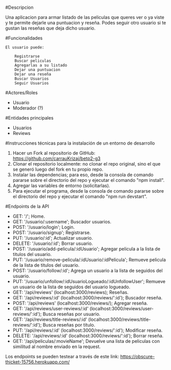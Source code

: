 #Descripcion

Una aplicacion para armar listado de las peliculas que queres ver o ya viste y te permite dejarle una puntuacion y reseña. Podes seguir otro usuario si te gustan las reseñas
que deja dicho usuario.

#Funcionalidades

    El usuario puede:

        Registrarse
        Buscar peliculas
        Agregarlas a su listado
        Dejar una puntuacion
        Dejar una reseña
        Buscar Usuarios
        Seguir Usuarios

#Actores/Roles

- Usuario
- Moderador (?)

#Entidades principales

- Usuarios
- Reviews

#Instrucciones técnicas para la instalación de un entorno de desarrollo

1. Hacer un Fork al repositorio de GitHub: https://github.com/carrauKrizaj/betp2-g3
2. Clonar el repositorio localmente: no clonar el repo original, sino el que se generó luego del fork en tu propio repo.
3. Instalar las dependencias; para eso, desde la consola de comando pararse sobre el directorio del repo y ejecutar el comando "npm install".
4. Agregar las variables de entorno (solicitarlas).
5. Para ejecutar el programa, desde la consola de comando pararse sobre el directorio del repo y ejecutar el comando "npm run devstart".

#Endpoints de la API

- GET: '/'; Home.
- GET: '/usuario/:username'; Buscador usuarios. 
- POST: '/usuario/login'; Login.
- POST: '/usuario/signup'; Registrarse.
- PUT: '/usuario/:id'; Actualizar usuario.
- DELETE: '/usuario/:id'; Borrar usuario.
- POST: '/usuario/add-pelicula/:idUsuario'; Agregar pelicula a la lista de titulos del usuario.
- PUT: '/usuario/remove-pelicula/:idUsuario/:idPelicula'; Remueve pelicula de la lista de titulos del usuario.
- POST: '/usuario/follow/:id'; Agrega un usuario a la lista de seguidos del usuario.
- PUT: '/usuario/unfollow/:idUsuarioLogueado/:idUnfollowUser'; Remueve un usuario de la lista de seguidos del usuario logueado.
- GET: '/api/reviews' (localhost:3000/reviews); Reseñas.
- GET: '/api/reviews/:id' (localhost:3000/reviews/':id'); Buscador reseña.
- POST: '/api/reviews' (localhost:3000/reviews/); Agregar reseña.
- GET: '/api/reviews/user-reviews/:id' (localhost:3000/reviews/user-reviews/':id'); Busca reseñas por usuario.
- GET: '/api/reviews/title-reviews/:id' (localhost:3000/reviews/title-reviews/':id'); Busca reseñas por titulo.
- PUT: '/api/reviews/:id' (localhost:3000/reviews/':id'); Modificar reseña.
- DELETE: '/api/reviews/:id' (localhost:3000/reviews/':id'); Borrar reseña.
- GET: '/api/peliculas/:movieName'; Devuelve una lista de peliculas con similitud al nombre enviado en la request.

Los endpoints se pueden testear a través de este link: https://obscure-thicket-15756.herokuapp.com/